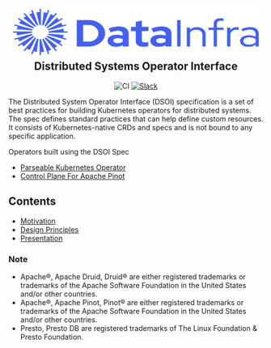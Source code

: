 <h2 align="center">
  <picture>
    <img alt="DataInfra Logo" src="https://raw.githubusercontent.com/datainfrahq/.github/main/images/logo.svg" width="500" height="100">
  </picture>
  <br>
  Distributed Systems Operator Interface
  </br>
</h2>


<div align="center">

![CI](https://github.com/datainfrahq/dsoi-spec/workflows/CI/badge.svg) [![Slack](https://img.shields.io/badge/slack-brightgreen.svg?logo=slack&label=Community&style=flat&color=%2373DC8C&)](https://launchpass.com/datainfra-workspace) 

</div>

The Distributed System Operator Interface (DSOI) specification is a set of best practices for building Kubernetes operators for distributed systems. The spec defines standard practices that can help define custom resources. It consists of Kubernetes-native CRDs and specs and is not bound to any specific application.


Operators built using the DSOI Spec
- [Parseable Kubernetes Operator](https://github.com/parseablehq/operator)
- [Control Plane For Apache Pinot](https://github.com/datainfrahq/pinot-operator)

## Contents

- [Motivation](MOTIVATION.md)
- [Design Principles](PRINCIPLES.md) 
- [Presentation](https://docs.google.com/presentation/d/15BXVpppKGI5S3nR87C6aS6-WlkuqC9MCITNU6ff-xmY/edit?usp=sharing)
 
### Note
- Apache®, Apache Druid, Druid® are either registered trademarks or trademarks of the Apache Software Foundation in the United States and/or other countries.
- Apache®, Apache Pinot, Pinot® are either registered trademarks or trademarks of the Apache Software Foundation in the United States and/or other countries.
- Presto, Presto DB are registered trademarks of The Linux Foundation & Presto Foundation.
